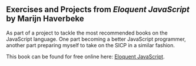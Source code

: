 ## Exercises and Projects from _Eloquent JavaScript_ by Marijn Haverbeke

As part of a project to tackle the most recommended books on the JavaScript language. One part becoming a better JavaScript programmer, another part preparing myself to take on the SICP in a similar fashion.  

This book can be found for free online here: [Eloquent JavaScript](http://eloquentjavascript.net/).
